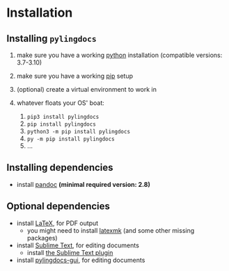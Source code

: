 # Installation

## Installing `pylingdocs`

1.  make sure you have a working [python](http://python.org/)
    installation (compatible versions: 3.7-3.10)
2.  make sure you have a working
    [pip](https://pip.pypa.io/en/stable/installation/) setup
3.  (optional) create a virtual environment to work in
4.  whatever floats your OS' boat:

    1.  `pip3 install pylingdocs`
    2.  `pip install pylingdocs`
    3.  `python3 -m pip install pylingdocs`
    4.  `py -m pip install pylingdocs`
    5.  ...

## Installing dependencies

-   install [pandoc](https://pandoc.org/) **(minimal required version:
    2.8)**

## Optional dependencies

* install [LaTeX](https://www.latex-project.org/get/), for PDF output
    * you might need to install [latexmk](https://mg.readthedocs.io/latexmk.html) (and some other missing packages)
* install [Sublime Text](https://www.sublimetext.com/), for editing documents
    * install [the Sublime Text plugin](https://github.com/fmatter/pylingdocs-sublime/)
* install [pylingdocs-gui](https://github.com/fmatter/pylingdocs-gui/), for editing documents